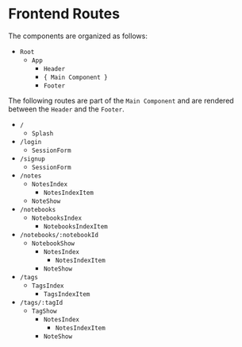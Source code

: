 # Frontend Routes

The components are organized as follows:

* `Root`
  * `App`
    * `Header`
    * `{ Main Component }`
    * `Footer`

The following routes are part of the `Main Component` and are rendered between the `Header` and the `Footer`.

* `/`
  * `Splash`
* `/login`
  * `SessionForm`
* `/signup`
  * `SessionForm`
* `/notes`
  * `NotesIndex`
    * `NotesIndexItem`
  * `NoteShow`
* `/notebooks`
  * `NotebooksIndex`
    * `NotebooksIndexItem`
* `/notebooks/:notebookId`
  * `NotebookShow`
    * `NotesIndex`
      * `NotesIndexItem`
    * `NoteShow`
* `/tags`
  * `TagsIndex`
    * `TagsIndexItem`
* `/tags/:tagId`
  * `TagShow`
    * `NotesIndex`
      * `NotesIndexItem`
    * `NoteShow`
